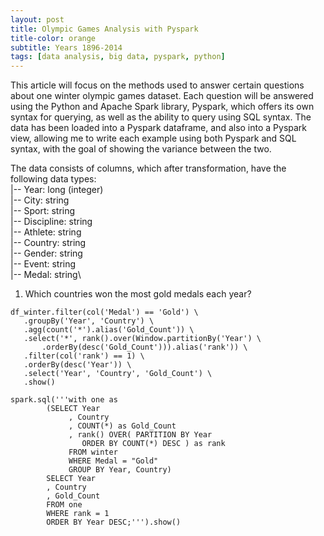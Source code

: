 ```yaml
---
layout: post
title: Olympic Games Analysis with Pyspark
title-color: orange
subtitle: Years 1896-2014
tags: [data analysis, big data, pyspark, python]
---
```


This article will focus on the methods used to answer certain questions about one winter olympic games dataset.
Each question will be answered using the Python and Apache Spark library, Pyspark, which offers its own syntax for querying,
as well as the ability to query using SQL syntax. The data has been loaded into a Pyspark dataframe, and also into a Pyspark view,
allowing me to write each example using both Pyspark and SQL syntax, with the goal of showing the variance between the two.

The data consists of columns, which after transformation, have the following data types:\
 |-- Year: long (integer)\
 |-- City: string\
 |-- Sport: string\
 |-- Discipline: string\
 |-- Athlete: string\
 |-- Country: string\
 |-- Gender: string\
 |-- Event: string\
 |-- Medal: string\ 
 
 1) Which countries won the most gold medals each year?
 ~~~
df_winter.filter(col('Medal') == 'Gold') \
	.groupBy('Year', 'Country') \
    .agg(count('*').alias('Gold_Count')) \
    .select('*', rank().over(Window.partitionBy('Year') \
        .orderBy(desc('Gold_Count'))).alias('rank')) \
    .filter(col('rank') == 1) \
    .orderBy(desc('Year')) \
    .select('Year', 'Country', 'Gold_Count') \
    .show()

spark.sql('''with one as
		 (SELECT Year
	          , Country
	          , COUNT(*) as Gold_Count
	          , rank() OVER( PARTITION BY Year
	   	  		 ORDER BY COUNT(*) DESC ) as rank
	          FROM winter
	          WHERE Medal = "Gold"
	          GROUP BY Year, Country)
	     SELECT Year
	     , Country
	     , Gold_Count
	     FROM one
	     WHERE rank = 1
	     ORDER BY Year DESC;''').show()
 ~~~
